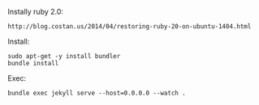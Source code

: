 
Instally ruby 2.0:

	http://blog.costan.us/2014/04/restoring-ruby-20-on-ubuntu-1404.html


Install:

	sudo apt-get -y install bundler
	bundle install

Exec:

	bundle exec jekyll serve --host=0.0.0.0 --watch . 